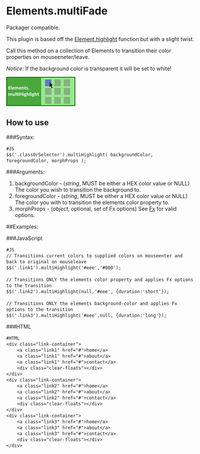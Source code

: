 Elements.multiFade
===========

Packager compatible.

This plugin is based off the [Element.highlight](http://mootools.net/docs/core/Fx/Fx.Tween#Element:highlight) function but with a slight twist.

Call this method on a collection of Elements to transition their color properties on mouseeneter/leave.

*Notice*: If the background color is transparent it will be set to white!

![Screenshot](http://github.com/subhaze/mootools-elements-multihighlight/raw/master/logo.png)

How to use
----------

###Syntax:

	#JS
	$$('.classOrSelector').multiHighlight( backgroundColor, foregroundColor, morphProps );

###Arguments:

1. backgroundColor - (*string*, MUST be either a HEX color value or NULL) The color you wish to transition the background to.
2. foregroundColor - (*string*, MUST be either a HEX color value or NULL) The color you with to transition the elements color property to.
3. morphProps - (*object*, optional, set of Fx options) See [Fx](http://mootools.net/docs/core/Fx/Fx) for valid options.

##Examples:

###JavaScript

	#JS
	// Transitions current colors to supplied colors on mouseenter and back to original on mouseleave
	$$('.link1').multiHighlight('#eee','#000');
	
	// Transitions ONLY the elements color property and applies Fx options to the transition
	$$('.link2').multiHighlight(null,'#eee', {duration:'short'});
	
	// Transitions ONLY the elements background-color and applies Fx options to the transition
	$$('.link3').multiHighlight('#eee',null, {duration:'long'});
	
###HTML

	#HTML
	<div class="link-container">
		<a class="link1" href="#">home</a>
		<a class="link1" href="#">about</a>
		<a class="link1" href="#">contact</a>
		<div class="clear-floats"></div>
	</div>
	<div class="link-container">
		<a class="link2" href="#">home</a>
		<a class="link2" href="#">about</a>
		<a class="link2" href="#">contact</a>
		<div class="clear-floats"></div>
	</div>
	<div class="link-container">
		<a class="link3" href="#">home</a>
		<a class="link3" href="#">about</a>
		<a class="link3" href="#">contact</a>
		<div class="clear-floats"></div>
	</div>